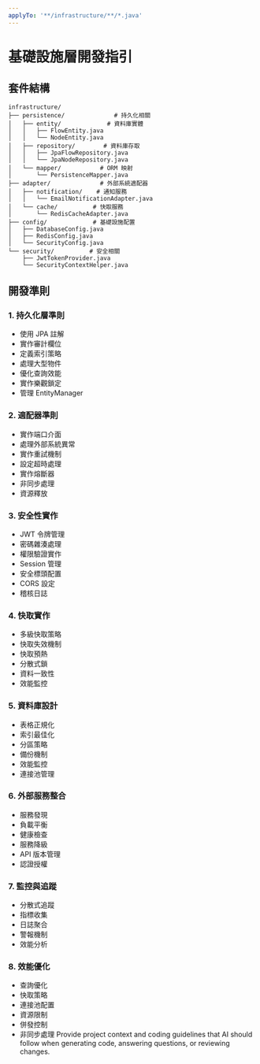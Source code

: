 ```yaml
---
applyTo: '**/infrastructure/**/*.java'
---
```


# 基礎設施層開發指引

## 套件結構
```
infrastructure/
├── persistence/              # 持久化相關
│   ├── entity/             # 資料庫實體
│   │   ├── FlowEntity.java
│   │   └── NodeEntity.java
│   ├── repository/        # 資料庫存取
│   │   ├── JpaFlowRepository.java
│   │   └── JpaNodeRepository.java
│   └── mapper/           # ORM 映射
│       └── PersistenceMapper.java
├── adapter/              # 外部系統適配器
│   ├── notification/    # 通知服務
│   │   └── EmailNotificationAdapter.java
│   └── cache/          # 快取服務
│       └── RedisCacheAdapter.java
├── config/             # 基礎設施配置
│   ├── DatabaseConfig.java
│   ├── RedisConfig.java
│   └── SecurityConfig.java
└── security/          # 安全相關
    ├── JwtTokenProvider.java
    └── SecurityContextHelper.java
```

## 開發準則

### 1. 持久化層準則
- 使用 JPA 註解
- 實作審計欄位
- 定義索引策略
- 處理大型物件
- 優化查詢效能
- 實作樂觀鎖定
- 管理 EntityManager

### 2. 適配器準則
- 實作端口介面
- 處理外部系統異常
- 實作重試機制
- 設定超時處理
- 實作熔斷器
- 非同步處理
- 資源釋放

### 3. 安全性實作
- JWT 令牌管理
- 密碼雜湊處理
- 權限驗證實作
- Session 管理
- 安全標頭配置
- CORS 設定
- 稽核日誌

### 4. 快取實作
- 多級快取策略
- 快取失效機制
- 快取預熱
- 分散式鎖
- 資料一致性
- 效能監控

### 5. 資料庫設計
- 表格正規化
- 索引最佳化
- 分區策略
- 備份機制
- 效能監控
- 連接池管理

### 6. 外部服務整合
- 服務發現
- 負載平衡
- 健康檢查
- 服務降級
- API 版本管理
- 認證授權

### 7. 監控與追蹤
- 分散式追蹤
- 指標收集
- 日誌聚合
- 警報機制
- 效能分析

### 8. 效能優化
- 查詢優化
- 快取策略
- 連接池配置
- 資源限制
- 併發控制
- 非同步處理
Provide project context and coding guidelines that AI should follow when generating code, answering questions, or reviewing changes.
